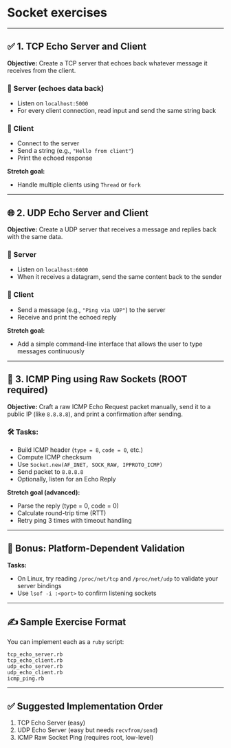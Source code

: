 # Socket exercises

---

## ✅ **1. TCP Echo Server and Client**

**Objective:**
Create a TCP server that echoes back whatever message it receives from the client.

### 📄 Server (echoes data back)

* Listen on `localhost:5000`
* For every client connection, read input and send the same string back

### 📄 Client

* Connect to the server
* Send a string (e.g., `"Hello from client"`)
* Print the echoed response

**Stretch goal:**

* Handle multiple clients using `Thread` or `fork`

---

## 🌐 **2. UDP Echo Server and Client**

**Objective:**
Create a UDP server that receives a message and replies back with the same data.

### 📄 Server

* Listen on `localhost:6000`
* When it receives a datagram, send the same content back to the sender

### 📄 Client

* Send a message (e.g., `"Ping via UDP"`) to the server
* Receive and print the echoed reply

**Stretch goal:**

* Add a simple command-line interface that allows the user to type messages continuously

---

## 🧬 **3. ICMP Ping using Raw Sockets (ROOT required)**

**Objective:**
Craft a raw ICMP Echo Request packet manually, send it to a public IP (like `8.8.8.8`), and print a confirmation after sending.

### 🛠️ Tasks:

* Build ICMP header (`type = 8`, `code = 0`, etc.)
* Compute ICMP checksum
* Use `Socket.new(AF_INET, SOCK_RAW, IPPROTO_ICMP)`
* Send packet to `8.8.8.8`
* Optionally, listen for an Echo Reply

**Stretch goal (advanced):**

* Parse the reply (type = 0, code = 0)
* Calculate round-trip time (RTT)
* Retry ping 3 times with timeout handling

---

## 🧪 Bonus: Platform-Dependent Validation

**Tasks:**

* On Linux, try reading `/proc/net/tcp` and `/proc/net/udp` to validate your server bindings
* Use `lsof -i :<port>` to confirm listening sockets

---

## ✍️ Sample Exercise Format

You can implement each as a `ruby` script:

```
tcp_echo_server.rb
tcp_echo_client.rb
udp_echo_server.rb
udp_echo_client.rb
icmp_ping.rb
```

---

## ✅ Suggested Implementation Order

1. TCP Echo Server (easy)
2. UDP Echo Server (easy but needs `recvfrom/send`)
3. ICMP Raw Socket Ping (requires root, low-level)
